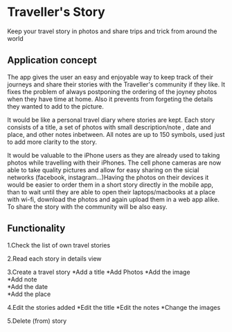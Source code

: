 # Traveller's Story

Keep your travel story in photos and share trips and trick from around the world

## Application concept

The app gives the user an easy and enjoyable way to keep track of their journeys and share their stories with the Traveller's community if they like. It fixes the problem of always postponing the ordering of the joyney photos when they have time at home. Also it prevents from forgeting the details they wanted to add to the picture.

It would be like a personal travel diary where stories are kept. Each story consists of a title, a set of photos with small description/note , date and place, and other notes inbetween. All notes are up to 150 symbols, used just to add more clarity to the story.

It would be valuable to the iPhone users as they are already used to taking photos while travelling with their iPhones. The cell phone cameras are now able to take quality pictures and allow for easy sharing on the sicial networks (facebook, instagram...)Having the photos on their devices it would be easier to order them in a short story directly in the mobile app, than to wait until they are able to open their laptops/macbooks at a place with wi-fi, download the photos and again upload them in a web app alike. To share the story with the community will be also easy.

## Functionality

1.Check the list of own travel stories

2.Read each story in details view

3.Create a travel story 
     *Add a title
     *Add Photos 
     *Add the image  
     *Add note  
     *Add the date  
     *Add the place

4.Edit the stories added 
    *Edit the title
    *Edit the notes
    *Change the images
 
5.Delete (from) story


